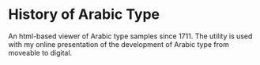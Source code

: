 # History of Arabic Type
An html-based viewer of Arabic type samples since 1711. The utility is used with my online presentation of the development of Arabic type from moveable to digital.
